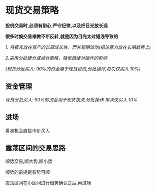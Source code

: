 # 现货交易策略

**投机交易时,必须有耐心,严守纪律,以及把目光放长远**

**很多时候交易难做不断反转,就是因为目光太过短浅导致的**

_1. 将目光放在资产的长期成长性，而非短期波动(把注意力放在长期趋势上)_

_2.采用分批建仓或减仓策略，降低情绪对操作的影响_

_(现货分批买入: 90%的资金用于现货投资,分批操作,每次仅买入 10%)_

## 资金管理

_现货分批买入: 90%的资金用于现货投资,分批操作,每次仅买入 10%_

## 进场

看准机会直接市价买入

## 震荡区间的交易思路

顺势交易,顺大势,顺小势

顺势的前提是有势可顺

震荡区间在小区间进行趋势确认之后,再进场
